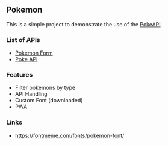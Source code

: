 ## Pokemon

This is a simple project to demonstrate the use of the [PokeAPI](https://pokeapi.co/api/v2/pokemon-form/).

### List of APIs

- [Pokemon Form](https://pokeapi.co/api/v2/pokemon-form/)
- [Poke API](https://pokeapi.co/api/v2/pokemon/)

### Features

- Filter pokemons by type
- API Handling
- Custom Font (downloaded)
- PWA

<!-- ### Learnings
- Filtering
- Context API
- Local Storage
-->

### Links

- https://fontmeme.com/fonts/pokemon-font/